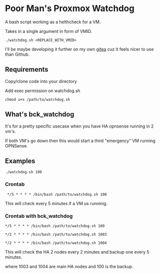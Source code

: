 # Poor Man's Proxmox Watchdog

A bash script working as a helthcheck for a VM. 

Takes in a single argument in form of VMID.

`./watchdog.sh <REPLACE_WITH_VMID>` 

I'll be maybe developing it further on my own [gitea](https://tea.shupogaki.org/YuruC3/pmpw) cuz it feels nicer to use than Github.

## Requirements
Copy/clone code into your directory 

Add exec permission on watchdog.sh

`chmod u+x /path/to/watchdog.sh`

## What's bck_watchdog
It's for a pretty specific usecase when you have HA opnsense running in 2 vm's. 

If both VM's go down then this would start a third "emergency" VM running OPNSense.

## Examples

`./watchdog.sh 100` 

### Crontab

` 
*/5 * * * * /bin/bash /path/to/watchdog.sh 100
` 

This will check every 5 minutes if a VM us runninig.

### Crontab with bck_watchdog

```
*/5 * * * * /bin/bash /path/to/watchdog.sh 100

*/2 * * * * /bin/bash /path/to/watchdog.sh 1003

*/2 * * * * /bin/bash /path/to/watchdog.sh 1004
```

This will check the HA 2 nodes every 2 minutes and backup one every 5 minutes.

where 1003 and 1004 are main HA nodes and 100 is the backup.
